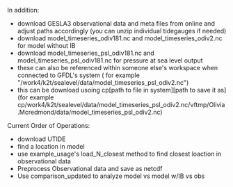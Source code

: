 In addition:
* download GESLA3 observational data and meta files from online and adjust paths accordingly (you can unzip individual tidegauges if needed)
* download model_timeseries_odiv181.nc and model_timeseries_odiv2.nc for model without IB
* download model_timeseries_psl_odiv181.nc and model_timeseries_psl_odiv181.nc for pressure at sea level output
* these can also be referenced within someone else's workspace when connected to GFDL's system ( for example "/work4/k2t/sealevel/data/model_timeseries_psl_odiv2.nc")
* this can be download usoing cp[path to file in system][path to save it as] (for example cp/work4/k2t/sealevel/data/model_timeseries_psl_odiv2.nc/vftmp/Olivia.Mcredmond/data/model_timeseries_psl_odiv2.nc)

Current Order of Operations:
* download UTIDE
* find a location in model
* use example_usage's load_N_closest method to find closest loaction in observational data
* Preprocess Observational data and save as netcdf
* Use comparison_updated to analyze model vs model w/IB vs obs
